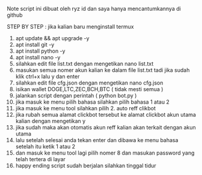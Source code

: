 Note script ini dibuat oleh ryz id dan saya hanya mencantumkannya di github

STEP BY STEP :
jika kalian baru menginstall termux
1. apt update && apt upgrade -y
2. apt install git -y
3. apt install python -y
4. apt install nano -y
5. silahkan edit file list.txt dengan mengetikan nano list.txt
6. masukan semua nomer akun kalian ke dalam file list.txt tadi jika sudah klik ctrl+x lalu y dan enter
7. silahkan edit file cfg.json dengan mengetikan nano cfg.json
8. isikan wallet DOGE,LTC,ZEC,BCH,BTC ( tidak mesti semua )
9. jalankan script dengan perintah ( python bot.py )
10. jika masuk ke menu pilih bahasa silahkan pilih bahasa 1 atau 2
11. jika masuk ke menu tool silahkan pilih 2. auto reff clikbot
12. jika rubah semua alamat clickbot tersebut ke alamat clickbot akun utama kalian dengan mengetikan y
13. jika sudah maka akan otomatis akun reff kalian akan terkait dengan akun utama
14. lalu setelah selesai anda tekan enter dan dibawa ke menu bahasa setelah itu ketik 1 atau 2
15. dan masuk ke menu tool lagi pilih nomer 8 dan masukan password yang telah tertera di layar
16. happy ending script sudah berjalan silahkan tinggal tidur

